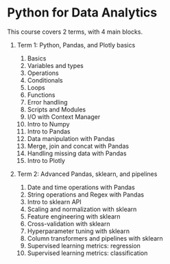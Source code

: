 # Python for Data Analytics

This course covers 2 terms, with 4 main blocks.

1. Term 1: Python, Pandas, and Plotly basics
    1. Basics
    2. Variables and types
    3. Operations
    4. Conditionals
    5. Loops
    6. Functions
    7. Error handling
    8. Scripts and Modules
    9. I/O with Context Manager
    10. Intro to Numpy
    11. Intro to Pandas
    12. Data manipulation with Pandas
    13. Merge, join and concat with Pandas
    14. Handling missing data with Pandas
    15. Intro to Plotly

2. Term 2: Advanced Pandas, sklearn, and pipelines
    1. Date and time operations with Pandas
    2. String operations and Regex with Pandas
    3. Intro to sklearn API
    4. Scaling and normalization with sklearn
    5. Feature engineering with sklearn
    6. Cross-validation with sklearn
    7. Hyperparameter tuning with sklearn
    8. Column transformers and pipelines with sklearn
    9. Supervised learning metrics: regression
    10. Supervised learning metrics: classification

